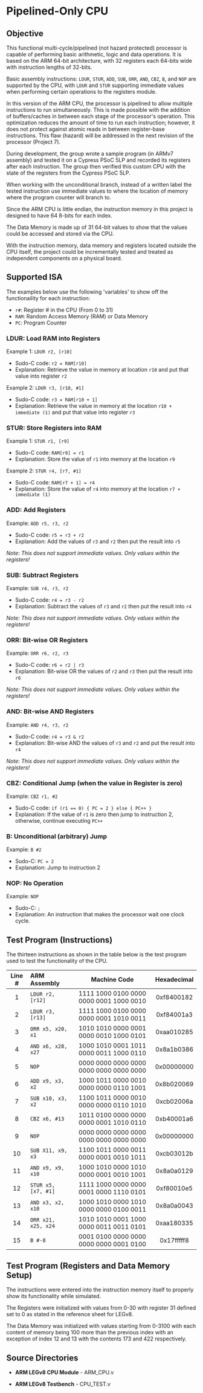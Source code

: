 # Pipelined-Only CPU

## Objective

This functional multi-cycle/pipelined (not hazard protected) processor is capable of performing basic arithmetic, logic and data operations. It is based on the ARM 64-bit architecture, with 32 registers each 64-bits wide with instruction lengths of 32-bits. 

Basic assembly instructions: `LDUR`, `STUR`, `ADD`, `SUB`, `ORR`, `AND`, `CBZ`, `B`, and `NOP` are supported by the CPU, with `LDUR` and `STUR` supporting immediate values when performing certain operations to the registers module.

In this version of the ARM CPU, the processor is pipelined to allow multiple instructions to run simultaneously. This is made possible with the addition of buffers/caches in between each stage of the processor's operation. This optimization reduces the amount of time to run each instruction; however, it does not protect against atomic reads in between register-base instructions. This flaw (hazard) will be addressed in the next revision of the processor (Project 7).

During development, the group wrote a sample program (in ARMv7 assembly) and tested it on a Cypress PSoC 5LP and recorded its registers after each instruction. The group then verified this custom CPU with the state of the registers from the Cypress PSoC 5LP.

When working with the unconditional branch, instead of a written label the tested instruction use immediate values to where the location of memory where the program counter will branch to. 

Since the ARM CPU is little endian, the instruction memory in this project is designed to have 64 8-bits for each index. 

The Data Memory is made up of 31 64-bit values to show that the values could be accessed and stored via the CPU. 

With the instruction memory, data memory and registers located outside the CPU itself, the project could be incrementally tested and treated as independent components on a physical board. 

## Supported ISA

The examples below use the following 'variables' to show off the functionaility for each instruction:

- `r#`: Register # in the CPU (From 0 to 31)
- `RAM`: Random Access Memory (RAM) or Data Memory
- `PC`: Program Counter

### LDUR: Load RAM into Registers

Example 1: `LDUR r2, [r10]`

- Sudo-C code: `r2 = RAM[r10]`
- Explanation: Retrieve the value in memory at location `r10` and put that value into register `r2`

Example 2: `LDUR r3, [r10, #1]`

- Sudo-C code: `r3 = RAM[r10 + 1]`
- Explanation: Retrieve the value in memory at the location `r10 + immediate (1)` and put that value into register `r3`

### STUR: Store Registers into RAM

Example 1: `STUR r1, [r9]`

- Sudo-C code: `RAM[r9] = r1`
- Explanation: Store the value of `r1` into memory at the location `r9`

Example 2: `STUR r4, [r7, #1]`

- Sudo-C code: `RAM[r7 + 1] = r4`
- Explanation: Store the value of `r4` into memory at the location `r7 + immediate (1)`

### ADD: Add Registers

Example: `ADD r5, r3, r2`

- Sudo-C code: `r5 = r3 + r2`
- Explanation: Add the values of `r3` and `r2` then put the result into `r5`

*Note: This does not support immediate values. Only values within the registers!*

### SUB: Subtract Registers

Example: `SUB r4, r3, r2`

- Sudo-C code: `r4 = r3 - r2`
- Explanation: Subtract the values of `r3` and `r2`  then put the result into `r4`

*Note: This does not support immediate values. Only values within the registers!*

### ORR: Bit-wise OR Registers

Example: `ORR r6, r2, r3`

- Sudo-C code: `r6 = r2 | r3`
- Explanation: Bit-wise OR the values of `r2` and `r3` then put the result into `r6`

*Note: This does not support immediate values. Only values within the registers!*

### AND: Bit-wise AND Registers

Example: `AND r4, r3, r2`

- Sudo-C code: `r4 = r3 & r2`
- Explanation: Bit-wise AND the values of `r3` and `r2` and put the result into `r4`

*Note: This does not support immediate values. Only values within the registers!*

### CBZ: Conditional Jump (when the value in Register is zero)

Example: `CBZ r1, #2`

- Sudo-C code: `if (r1 == 0) { PC = 2 } else { PC++ }`
- Explanation: If the value of `r1` is zero then jump to instruction 2, otherwise, continue executing `PC++`

### B: Unconditional (arbitrary) Jump

Example: `B #2`

- Sudo-C: `PC = 2`
- Explanation: Jump to instruction 2

### NOP: No Operation

Example: `NOP`

- Sudo-C: `;`
- Explanation: An instruction that makes the processor wait one clock cycle.

## Test Program (Instructions)

The thirteen instructions as shown in the table below is the test program used to test the functionality of the CPU.

| Line # |      ARM Assembly     |                Machine Code             | Hexadecimal|
|:------:|:----------------------|:---------------------------------------:|:----------:|
|    1   | `LDUR r2, [r12]`    | 1111 1000 0100 0000 0000 0001 1000 0010 | 0xf8400182 |
|    2   | `LDUR r3, [r13]`    | 1111 1000 0100 0000 0000 0001 1010 0011 | 0xf84001a3 |
|    3   | `ORR x5, x20, x1`   | 1010 1010 0000 0001 0000 0010 1000 0101 | 0xaa010285 |
|    4   | `AND x6, x28, x27`  | 1000 1010 0001 1011 0000 0011 1000 0110 | 0x8a1b0386 |
|    5   | `NOP`               | 0000 0000 0000 0000 0000 0000 0000 0000 | 0x00000000 |
|    6   | `ADD x9, x3, x2`    | 1000 1011 0000 0010 0000 0000 0110 1001 | 0x8b020069 |
|    7   | `SUB x10, x3, x2`   | 1100 1011 0000 0010 0000 0000 0110 1010 | 0xcb02006a |
|    8   | `CBZ x6, #13`       | 1011 0100 0000 0000 0000 0001 1010 0110 | 0xb40001a6 |
|    9   | `NOP`               | 0000 0000 0000 0000 0000 0000 0000 0000 | 0x00000000 |
|   10   | `SUB X11, x9, x3`   | 1100 1011 0000 0011 0000 0001 0010 1011 | 0xcb03012b |
|   11   | `AND x9, x9, x10`   | 1000 1010 0000 1010 0000 0001 0010 1001 | 0x8a0a0129 |
|   12   | `STUR x5, [x7, #1]` | 1111 1000 0000 0000 0001 0000 1110 0101 | 0xf80010e5 |
|   13   | `AND x3, x2, x10`   | 1000 1010 0000 1010 0000 0000 0100 0011 | 0x8a0a0043 |
|   14   | `ORR x21, x25, x24` | 1010 1010 0001 1000 0000 0011 0011 0101 | 0xaa180335 |
|   15   | `B #-8`             | 0001 0100 0000 0000 0000 0000 0001 0100 | 0x17fffff8 |

## Test Program (Registers and Data Memory Setup)

The instructions were entered into the instruction memory itself to properly show its functionality while simulated. 

The Registers were initialized with values from 0-30 with register 31 defined set to 0 as stated in the reference sheet for LEGv8. 

The Data Memory was initialized with values starting from 0-3100 with each content of memory being 100 more than the previous index with an exception of index 12 and 13 with the contents 173 and 422 respectively.

## Source Directories

- **ARM LEGv8 CPU Module** - ARM_CPU.v

- **ARM LEGv8 Testbench** - CPU_TEST.v
